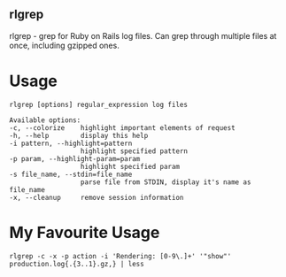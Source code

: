 rlgrep
------

rlgrep - grep for Ruby on Rails log files. Can grep through multiple files at once, including gzipped ones.

Usage
=====

    rlgrep [options] regular_expression log files

    Available options:
    -c, --colorize    highlight important elements of request
    -h, --help        display this help
    -i pattern, --highlight=pattern
                      highlight specified pattern
    -p param, --highlight-param=param
                      highlight specified param
    -s file_name, --stdin=file_name
                      parse file from STDIN, display it's name as file_name
    -x, --cleanup     remove session information

My Favourite Usage
==================

    rlgrep -c -x -p action -i 'Rendering: [0-9\.]+' '"show"' production.log{.{3..1}.gz,} | less
